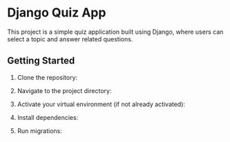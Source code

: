 # Django Quiz App

This project is a simple quiz application built using Django, where users can select a topic and answer related questions.

## Getting Started

1. Clone the repository:
  
2. Navigate to the project directory:

3. Activate your virtual environment (if not already activated):

4. Install dependencies:
5. Run migrations:

